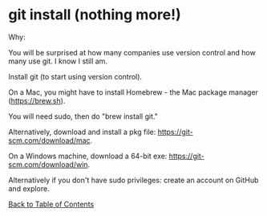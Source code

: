 # git install (nothing more!)

Why:

You will be surprised at how many companies use version control and how many use git. I know I still am.

Install git (to start using version control).

On a Mac, you might have to install Homebrew - the Mac package manager (https://brew.sh).

You will need sudo, then do "brew install git." 

Alternatively, download and install a pkg file: https://git-scm.com/download/mac.

On a Windows machine, download a 64-bit exe: https://git-scm.com/download/win.

Alternatively if you don't have sudo privileges: create an account on GitHub and explore.

[Back to Table of Contents](https://github.com/Pomona-ITS/DailyChallenges/blob/main/README.md)
